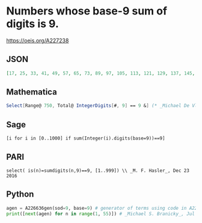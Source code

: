 # Numbers whose base\-9 sum of digits is 9\.
https://oeis.org/A227238
## JSON
```JSON
[17, 25, 33, 41, 49, 57, 65, 73, 89, 97, 105, 113, 121, 129, 137, 145, 153, 169, 177, 185, 193, 201, 209, 217, 225, 249, 257, 265, 273, 281, 289, 297, 329, 337, 345, 353, 361, 369, 409, 417, 425, 433, 441, 489, 497, 505, 513, 569, 577, 585, 649, 657, 737, 745]
```
## Mathematica
```Mathematica
Select[Range@ 750, Total@ IntegerDigits[#, 9] == 9 &] (* _Michael De Vlieger_, Dec 23 2016 *)
```
## Sage
```Sage
[i for i in [0..1000] if sum(Integer(i).digits(base=9))==9]
```
## PARI
```PARI
select( is(n)=sumdigits(n,9)==9, [1..999]) \\ _M. F. Hasler_, Dec 23 2016
```
## Python
```Python
agen = A226636gen(sod=9, base=9) # generator of terms using code in A226636
print([next(agen) for n in range(1, 55)]) # _Michael S. Branicky_, Jul 10 2022
```
